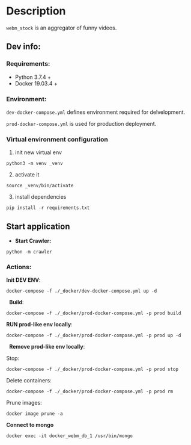# Description
`webm_stock` is an aggregator of funny videos.

## Dev info:

### Requirements:
* Python 3.7.4 +
* Docker 19.03.4 +


### Environment:
`dev-docker-compose.yml` defines environment required for delvelopment.

`prod-docker-compose.yml` is used for production deployment.

### Virtual environment configuration

1. init new virtual env
```
python3 -m venv _venv
```
2. activate it
```
source _venv/bin/activate
```
3. install dependencies
```
pip install -r requirements.txt
``` 

## Start application
* **Start Crawler:**
```
python -m crawler
```




### Actions:
**Init DEV ENV**:
``` 
docker-compose -f ./_docker/dev-docker-compose.yml up -d
```
&nbsp;
**Build**:
```
docker-compose -f ./_docker/prod-docker-compose.yml -p prod build
```

**RUN prod-like env locally**:
&nbsp;
```
docker-compose -f ./_docker/prod-docker-compose.yml -p prod up -d
```
&nbsp;
**Remove prod-like env locally**:

Stop:
```
docker-compose -f ./_docker/prod-docker-compose.yml -p prod stop
```

Delete containers:
```
docker-compose -f ./_docker/prod-docker-compose.yml -p prod rm
```

Prune images:
```
docker image prune -a
```

**Connect to mongo**

```
docker exec -it docker_webm_db_1 /usr/bin/mongo
```
